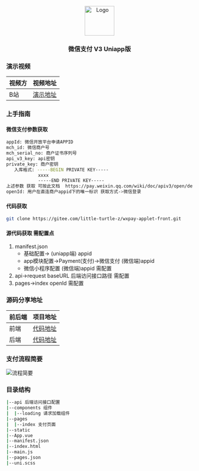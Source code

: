 
<!-- PROJECT LOGO -->
<p align="center">
  
  <img src="https://foruda.gitee.com/images/1691218367806324789/a0dd81fb_8992400.png" alt="Logo" width="80" height="80">

  <h3 align="center">微信支付 V3 Uniapp版</h3>
</p>

### 演示视频

| 视频方 | 视频地址  |
|---|---|
| B站 | [演示地址](https://www.bilibili.com/video/BV16j411r7HN)  |

  <h3>上手指南</h3>

#### 微信支付参数获取
 ```sh
 appId: 微信开放平台申请APPID
 mch_id: 微信商户号
 mch_serial_no: 商户证书序列号
 api_v3_key: api密钥
 private_key: 商户密钥
    入库格式: -----BEGIN PRIVATE KEY-----
             xxxx
             -----END PRIVATE KEY-----
上述参数 获取 可按此文档  https://pay.weixin.qq.com/wiki/doc/apiv3/open/devpreparation/chapter1_1_1.shtml
 openId: 用户在直连商户appid下的唯一标识 获取方式->微信登录
```

#### 代码获取

```sh
git clone https://gitee.com/little-turtle-z/wxpay-applet-front.git
```
#### 源代码获取  需配置点
1. manifest.json 
   - 基础配置-> (uniapp端) appid 
   - app模块配置->Payment(支付)->微信支付 (微信端)appid 
   - 微信小程序配置 (微信端)appid 需配置 
2. api->request baseURL 后端访问接口路径 需配置
3. pages->index openId 需配置

 
### 源码分享地址

| 前后端 | 项目地址  |
|---|---|
| 前端 | [代码地址](https://github.com/little-xin/wxpay-applet-front)  |
|  后端 | [代码地址](https://github.com/little-xin/wxpay-applet-back)  |


### 支付流程简要
  ![流程简要](https://foruda.gitee.com/images/1691220893690753219/7c6072a2_8992400.jpeg)

### 目录结构

```sh 
|--api 后端访问接口配置
|--components 组件
|  |--loading 请求加载组件
|--pages
|  |--index 支付页面
|--static
|--App.vue
|--manifest.json 
|--index.html
|--main.js
|--pages.json
|--uni.scss 
```
